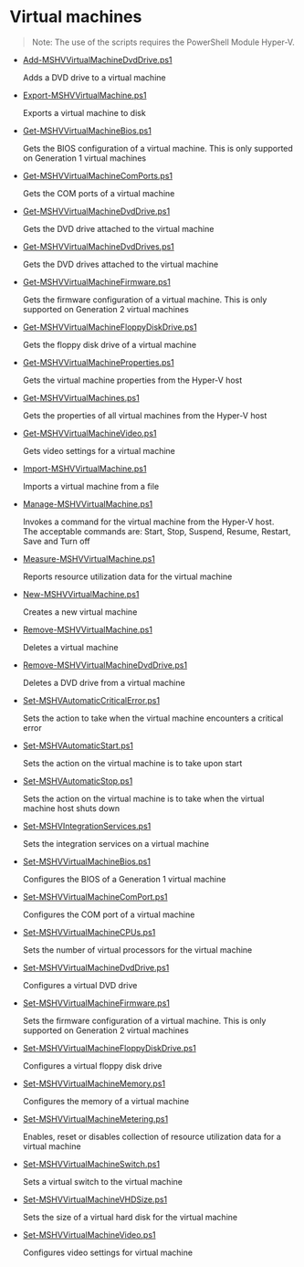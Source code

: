 # Virtual machines

> Note: The use of the scripts requires the PowerShell Module Hyper-V.

+ [Add-MSHVVirtualMachineDvdDrive.ps1](./Add-MSHVVirtualMachineDvdDrive.ps1)

  Adds a DVD drive to a virtual machine

+ [Export-MSHVVirtualMachine.ps1](./Export-MSHVVirtualMachine.ps1)

  Exports a virtual machine to disk

+ [Get-MSHVVirtualMachineBios.ps1](./Get-MSHVVirtualMachineBios.ps1)

  Gets the BIOS configuration of a virtual machine. This is only supported on Generation 1 virtual machines

+ [Get-MSHVVirtualMachineComPorts.ps1](./Get-MSHVVirtualMachineComPorts.ps1)

  Gets the COM ports of a virtual machine

+ [Get-MSHVVirtualMachineDvdDrive.ps1](./Get-MSHVVirtualMachineDvdDrive.ps1)

  Gets the DVD drive attached to the virtual machine

+ [Get-MSHVVirtualMachineDvdDrives.ps1](./Get-MSHVVirtualMachineDvdDrives.ps1)

  Gets the DVD drives attached to the virtual machine
    
+ [Get-MSHVVirtualMachineFirmware.ps1](./Get-MSHVVirtualMachineFirmware.ps1)

  Gets the firmware configuration of a virtual machine. This is only supported on Generation 2 virtual machines

+ [Get-MSHVVirtualMachineFloppyDiskDrive.ps1](./Get-MSHVVirtualMachineFloppyDiskDrive.ps1)

  Gets the floppy disk drive of a virtual machine 

+ [Get-MSHVVirtualMachineProperties.ps1](./Get-MSHVVirtualMachineProperties.ps1)

  Gets the virtual machine properties from the Hyper-V host

+ [Get-MSHVVirtualMachines.ps1](./Get-MSHVVirtualMachines.ps1)

  Gets the properties of all virtual machines from the Hyper-V host

+ [Get-MSHVVirtualMachineVideo.ps1](./Get-MSHVVirtualMachineVideo.ps1)

  Gets video settings for a virtual machine

+ [Import-MSHVVirtualMachine.ps1](./Import-MSHVVirtualMachine.ps1)

  Imports a virtual machine from a file

+ [Manage-MSHVVirtualMachine.ps1](./Manage-MSHVVirtualMachine.ps1)

  Invokes a command for the virtual machine from the Hyper-V host.<br>
  The acceptable commands are: Start, Stop, Suspend, Resume, Restart, Save and Turn off

+ [Measure-MSHVVirtualMachine.ps1](./Measure-MSHVVirtualMachine.ps1)

  Reports resource utilization data for the virtual machine

+ [New-MSHVVirtualMachine.ps1](./New-MSHVVirtualMachine.ps1)

  Creates a new virtual machine

+ [Remove-MSHVVirtualMachine.ps1](./Remove-MSHVVirtualMachine.ps1)

  Deletes a virtual machine

+ [Remove-MSHVVirtualMachineDvdDrive.ps1](./Remove-MSHVVirtualMachineDvdDrive.ps1)

  Deletes a DVD drive from a virtual machine

+ [Set-MSHVAutomaticCriticalError.ps1](./Set-MSHVAutomaticCriticalError.ps1)

  Sets the action to take when the virtual machine encounters a critical error

+ [Set-MSHVAutomaticStart.ps1](./Set-MSHVAutomaticStart.ps1)

  Sets the action on the virtual machine is to take upon start

+ [Set-MSHVAutomaticStop.ps1](./Set-MSHVAutomaticStop.ps1)

  Sets the action on the virtual machine is to take when the virtual machine host shuts down 

+ [Set-MSHVIntegrationServices.ps1](./Set-MSHVIntegrationServices.ps1)

  Sets the integration services on a virtual machine

+ [Set-MSHVVirtualMachineBios.ps1](./Set-MSHVVirtualMachineBios.ps1)

  Configures the BIOS of a Generation 1 virtual machine

+ [Set-MSHVVirtualMachineComPort.ps1](./Set-MSHVVirtualMachineComPort.ps1)

  Configures the COM port of a virtual machine  

+ [Set-MSHVVirtualMachineCPUs.ps1](./Set-MSHVVirtualMachineCPUs.ps1)

  Sets the number of virtual processors for the virtual machine

+ [Set-MSHVVirtualMachineDvdDrive.ps1](./Set-MSHVVirtualMachineDvdDrive.ps1)

  Configures a virtual DVD drive

+ [Set-MSHVVirtualMachineFirmware.ps1](./Set-MSHVVirtualMachineFirmware.ps1)

  Sets the firmware configuration of a virtual machine. This is only supported on Generation 2 virtual machines

+ [Set-MSHVVirtualMachineFloppyDiskDrive.ps1](./Set-MSHVVirtualMachineFloppyDiskDrive.ps1)

  Configures a virtual floppy disk drive

+ [Set-MSHVVirtualMachineMemory.ps1](./Set-MSHVVirtualMachineMemory.ps1)

  Configures the memory of a virtual machine

+ [Set-MSHVVirtualMachineMetering.ps1](./Set-MSHVVirtualMachineMetering.ps1)

  Enables, reset or disables collection of resource utilization data for a virtual machine 

+ [Set-MSHVVirtualMachineSwitch.ps1](./Set-MSHVVirtualMachineSwitch.ps1)

  Sets a virtual switch to the virtual machine

+ [Set-MSHVVirtualMachineVHDSize.ps1](./Set-MSHVVirtualMachineVHDSize.ps1)

  Sets the size of a virtual hard disk for the virtual machine

+ [Set-MSHVVirtualMachineVideo.ps1](./Set-MSHVVirtualMachineVideo.ps1)

  Configures video settings for virtual machine